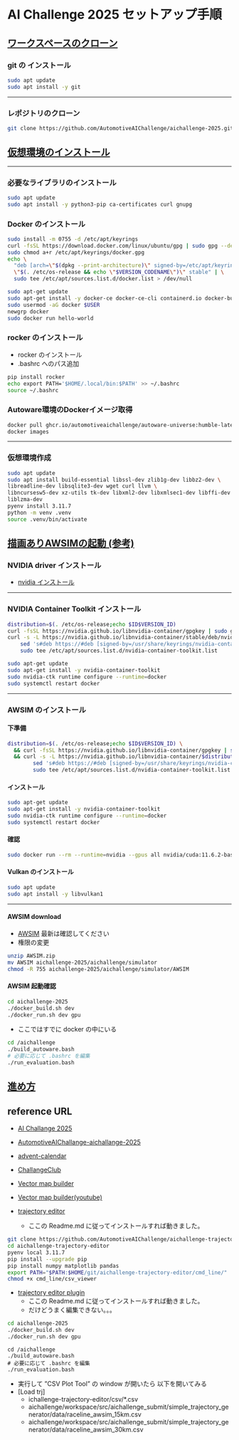 
# AI Challenge 2025 セットアップ手順

## [ワークスペースのクローン](https://automotiveaichallenge.github.io/aichallenge-documentation-2025/setup/workspace-setup.html)

### git の インストール

```sh
sudo apt update
sudo apt install -y git
```

---

### レポジトリのクローン

```sh
git clone https://github.com/AutomotiveAIChallenge/aichallenge-2025.git
```

## [仮想環境のインストール](https://automotiveaichallenge.github.io/aichallenge-documentation-2025/setup/docker.html)

---

### 必要なライブラリのインストール

```sh
sudo apt update
sudo apt install -y python3-pip ca-certificates curl gnupg
```

### Docker のインストール

```sh
sudo install -m 0755 -d /etc/apt/keyrings
curl -fsSL https://download.docker.com/linux/ubuntu/gpg | sudo gpg --dearmor -o /etc/apt/keyrings/docker.gpg
sudo chmod a+r /etc/apt/keyrings/docker.gpg
echo \
  "deb [arch=\"$(dpkg --print-architecture)\" signed-by=/etc/apt/keyrings/docker.gpg] https://download.docker.com/linux/ubuntu \
  \"$(. /etc/os-release && echo \"$VERSION_CODENAME\")\" stable" | \
  sudo tee /etc/apt/sources.list.d/docker.list > /dev/null

sudo apt-get update
sudo apt-get install -y docker-ce docker-ce-cli containerd.io docker-buildx-plugin docker-compose-plugin
sudo usermod -aG docker $USER
newgrp docker
sudo docker run hello-world
```

### rocker のインストール

- rocker のインストール
- .bashrc へのパス追加

```sh
pip install rocker
echo export PATH='$HOME/.local/bin:$PATH' >> ~/.bashrc
source ~/.bashrc
```

### Autoware環境のDockerイメージ取得

```sh
docker pull ghcr.io/automotiveaichallenge/autoware-universe:humble-latest
docker images
```

---

### 仮想環境作成

```sh
sudo apt update
sudo apt install build-essential libssl-dev zlib1g-dev libbz2-dev \
libreadline-dev libsqlite3-dev wget curl llvm \
libncursesw5-dev xz-utils tk-dev libxml2-dev libxmlsec1-dev libffi-dev \
liblzma-dev
pyenv install 3.11.7
python -m venv .venv
source .venv/bin/activate
```

## [描画ありAWSIMの起動 (参考)](https://automotiveaichallenge.github.io/aichallenge-documentation-2025/setup/visible-simulation.html)

### NVIDIA driver インストール

- [nvidia インストール](nvidia-install.md)

---

### NVIDIA Container Toolkit インストール

```sh
distribution=$(. /etc/os-release;echo $ID$VERSION_ID)
curl -fsSL https://nvidia.github.io/libnvidia-container/gpgkey | sudo gpg --dearmor -o /usr/share/keyrings/nvidia-container-toolkit-keyring.gpg
curl -s -L https://nvidia.github.io/libnvidia-container/stable/deb/nvidia-container-toolkit.list | \
    sed 's#deb https://#deb [signed-by=/usr/share/keyrings/nvidia-container-toolkit-keyring.gpg] https://#g' | \
    sudo tee /etc/apt/sources.list.d/nvidia-container-toolkit.list

sudo apt-get update
sudo apt-get install -y nvidia-container-toolkit
sudo nvidia-ctk runtime configure --runtime=docker
sudo systemctl restart docker
```

---

### AWSIM のインストール

#### 下準備

```sh
distribution=$(. /etc/os-release;echo $ID$VERSION_ID) \
  && curl -fsSL https://nvidia.github.io/libnvidia-container/gpgkey | sudo gpg --dearmor -o /usr/share/keyrings/nvidia-container-toolkit-keyring.gpg \
  && curl -s -L https://nvidia.github.io/libnvidia-container/$distribution/libnvidia-container.list | \
        sed 's#deb https://#deb [signed-by=/usr/share/keyrings/nvidia-container-toolkit-keyring.gpg] https://#g' | \
        sudo tee /etc/apt/sources.list.d/nvidia-container-toolkit.list
```

#### インストール

```sh
sudo apt-get update
sudo apt-get install -y nvidia-container-toolkit
sudo nvidia-ctk runtime configure --runtime=docker
sudo systemctl restart docker
```

#### 確認

```sh
sudo docker run --rm --runtime=nvidia --gpus all nvidia/cuda:11.6.2-base-ubuntu20.04 nvidia-smi
```

#### Vulkan のインストール

```sh
sudo apt update
sudo apt install -y libvulkan1
```

---

#### AWSIM download

- [AWSIM](https://tier4inc-my.sharepoint.com/personal/taiki_tanaka_tier4_jp/_layouts/15/onedrive.aspx?id=%2Fpersonal%2Ftaiki%5Ftanaka%5Ftier4%5Fjp%2FDocuments%2FAutonomousAIChallenge&ga=1) 最新は確認してください
- 権限の変更

```bash
unzip AWSIM.zip
mv AWSIM aichallenge-2025/aichallenge/simulator
chmod -R 755 aichallenge-2025/aichallenge/simulator/AWSIM
```

#### AWSIM 起動確認

```sh
cd aichallenge-2025
./docker_build.sh dev
./docker_run.sh dev gpu
```

- ここではすでに docker の中にいる

```sh
cd /aichallenge
./build_autoware.bash
# 必要に応じて .bashrc を編集
./run_evaluation.bash
```

## [進め方](https://automotiveaichallenge.github.io/aichallenge-documentation-2025/development/workspace-usage.html)

## reference URL

- [AI Challange 2025](https://automotiveaichallenge.github.io/aichallenge-documentation-2025/index.html)
- [AutomotiveAIChallange-aichallange-2025](https://github.com/AutomotiveAIChallenge/aichallenge-2025)
- [advent-calendar](https://qiita.com/advent-calendar/2023/jidounten-ai)
- [ChallangeClub](https://github.com/ChallengeClub)
- [Vector map builder](https://qiita.com/porizou1/items/b7cabbf573bae342f261)
- [Vector map builder(youtube)](https://www.youtube.com/watch?v=GvZr707TmuM)

- [trajectory editor](https://github.com/AutomotiveAIChallenge/aichallenge-trajectory-editor)
  - ここの Readme.md に従ってインストールすれば動きました。

```bash
git clone https://github.com/AutomotiveAIChallenge/aichallenge-trajectory-editor.git
cd aichallenge-trajectory-editor
pyenv local 3.11.7
pip install --upgrade pip
pip install numpy matplotlib pandas
export PATH="$PATH:$HOME/git/aichallenge-trajectory-editor/cmd_line/"
chmod +x cmd_line/csv_viewer
```

- [trajectory editor plugin](https://github.com/iASL-Gifu/aichallenge-trajectory-editor)
  - ここの Readme.md に従ってインストールすれば動きました。
  - だけどうまく編集できない。。。

```bash
cd aichallenge-2025
./docker_build.sh dev
./docker_run.sh dev gpu
```

```docker
cd /aichallenge
./build_autoware.bash
# 必要に応じて .bashrc を編集
./run_evaluation.bash
```

- 実行して ”CSV Plot Tool” の window が開いたら 以下を開いてみる
- [Load trj]
  - ichallenge-trajectory-editor/csv/*.csv
  - aichallenge/workspace/src/aichallenge_submit/simple_trajectory_generator/data/raceline_awsim_15km.csv
  - aichallenge/workspace/src/aichallenge_submit/simple_trajectory_generator/data/raceline_awsim_30km.csv
  